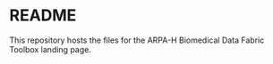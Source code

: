 # README

This repository hosts the files for the ARPA-H Biomedical Data Fabric Toolbox landing page.

